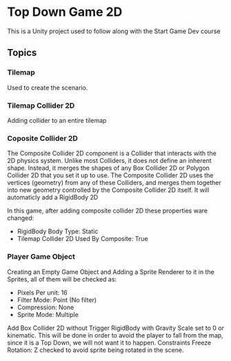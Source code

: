 # Top Down Game 2D
This is a Unity project used to follow along with the Start Game Dev course

##

## Topics

### Tilemap
Used to create the scenario.

### Tilemap Collider 2D
Adding collider to an entire tilemap

### Coposite Collider 2D
The Composite Collider 2D component is a Collider that interacts with the 2D physics system. 
Unlike most Colliders, it does not define an inherent shape. 
Instead, it merges the shapes of any Box Collider 2D or Polygon Collider 2D that you set it up to use. 
The Composite Collider 2D uses the vertices (geometry) from any of these Colliders, and merges them together into new geometry controlled by the Composite Collider 2D itself.
It will automaticly add a RigidBody 2D

In this game, after adding composite collider 2D these properties ware changed:
* RigidBody Body Type: Static
* Tilemap Collider 2D Used By Composite: True

### Player Game Object
Creating an Empty Game Object and Adding a Sprite Renderer to it
in the Sprites, all of them will be checked as:
* Pixels Per unit: 16
* Filter Mode: Point (No filter)
* Compression: None
* Sprite Mode: Multiple  

Add Box Collider 2D without Trigger
RigidBody with Gravity Scale set to 0 or kinematic. This will be done in order to avoid the player to fall from the map, since it is a Top Down, we will not want it to happen.
Constraints Freeze Rotation: Z checked to avoid sprite being rotated in the scene.